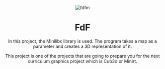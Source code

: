 <div align="center">
 
 ![fdfm](https://github.com/facetint/FdF/assets/99668549/ba22aa6a-a221-4d98-927f-88cecb64b583)

 

# FdF
In this project, the Minilibx library is used. The program takes a map as a parameter and creates a 3D representation of it.

This project is one of the projects that are going to prepare you for the next curriculum graphics project which is Cub3d or Minirt.
